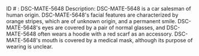 ID # : DSC-MATE-5648
Description: DSC-MATE-5648 is a car salesman of human origin. DSC-MATE-5648's facial features are characterized by orange stripes, which are of unknown origin, and a permanent smile. DSC-MATE-5648's eyes are covered by a pair of normal glasses, and DSC-MATE-5648 often wears a hoodie with a red scarf as an accessory. DSC-MATE-5648's mouth is covered by a medical mask, although its purpose of wearing is unclear.